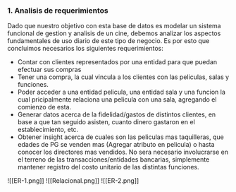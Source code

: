 
### 1. Analisis de requerimientos

Dado que nuestro objetivo con esta base de datos es modelar un sistema funcional de gestion y analisis de un cine, debemos analizar los aspectos fundamentales de uso diario de este tipo de negocio. Es por esto que concluimos necesarios los siguientes requerimientos:
- Contar con clientes representados por una entidad para que puedan efectuar sus compras
- Tener una compra, la cual vincula a los clientes con las peliculas, salas y funciones.
- Poder acceder a una entidad pelicula, una entidad sala y una funcion la cual pricipalmente relaciona una pelicula con una sala, agregando el comienzo de esta.
- Generar datos acerca de la fidelidad/gastos de distintos clientes, en base a que tan seguido asisten, cuanto dinero gastaron en el establecimiento, etc.
- Obtener insight acerca de cuales son las peliculas mas taquilleras, que edades de PG se venden mas (Agregar atributo en pelicula) o hasta conocer los directores mas vendidos.
No sera necesario involucrarse en el terreno de las transacciones/entidades bancarias, simplemente mantener registro del costo unitario de las distintas funciones.


![[ER-1.png]]
![[Relacional.png]]
![[ER-2.png]]